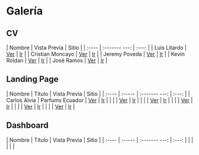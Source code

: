 # Galería

## CV

| Nombre | Vista  Previa | Sitio |
| :----  | :------- ---: | :---: |
| Luis Litardo		 |       [Ver](imagenes_cv/ii/litardo_calderon.png)         |   [Ir](https://lalitard.github.io/Curriculum/)    |
| Cristian Moncayo   |      [Ver](imagenes_cv/ii/moncayo_intriago.png)    | [Ir](https://crisintriago.github.io/curriculum/) |
| Jeremy Poveda		 |     [Ver](imagenes_cv/ii/poveda_gorotiza.png)          |   [Ir](https://jeremy-poveda.github.io/curriculum/)    |
| Kevin Roldan		 |   [Ver](imagenes_cv/ii/roldan_pilozo.png)            |    [Ir](https://k3vr0ld4n.github.io/curriculum/)   |
| José Ramos		 |   [Ver](imagenes_cv/ii/ramos_rios.png)            |   [Ir](https://josdramo.github.io/curriculum/)    |


## Landing Page

| Nombre | Título | Vista  Previa | Sitio |
| :----  | :----- | :------- ---: | :---: |
| Carlos Alvia       | Parfums Ecuador       | [Ver](imagenes_landingpage/ii/carlos_alvia.png)              |   [Ir](https://carlosalvia.github.io/landing/)    |
|        |        | [Ver](imagenes_landingpage/ii/)              |   [Ir]()    |
|        |        | [Ver](imagenes_landingpage/ii/)              |   [Ir]()    |
|        |        | [Ver](imagenes_landingpage/ii/)              |   [Ir]()    |
|        |        | [Ver](imagenes_landingpage/ii/)              |   [Ir]()    |
|        |        | [Ver](imagenes_landingpage/ii/)              |   [Ir]()    |

## Dashboard

| Nombre | Título | Vista  Previa | Sitio |
| :----  | :----- | :------- ---: | :---: |
|        |        |               |       |